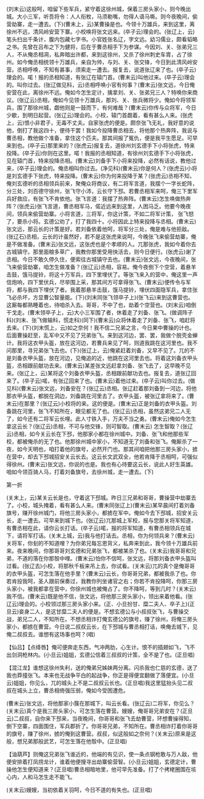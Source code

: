 <!-- { "loadSidebar": true } -->
(刘末云)这般呵，咱留下些军兵，紧守着这徐州城，保着三房头家小，则今晚出城。大小三军，听吾将令：人人衔枚，马须勒嘴，勿得人语马嘶。则今夜晚间，偷营劫寨，走一遭去。(下)(曹未上，云)某曹操是也。今领十万雄兵，来到这里，离徐州不远，清风岭安营下寨。小校唤将张文远来。(卒子云)理会的。(张辽上，云)笔头扫出千条计，腹内包藏七字书。小官姓张名辽，字文远。幼习儒业，颇看韬略之书。先曾在吕布之下为健将，后在于曹丞相手下为参谋。今因刘、关、张弟兄三人，不从俺丞相凋，私奔暗出许都，来到这徐州，又杀了徐州刺史车胄，占了徐州。如今俺丞相统领十万雄兵，亲自为帅，与刘、关、张交锋，今日到此清风岭安营。丞相呼唤，不知有甚事，须索走一遭去。报复去，说道张辽来了也。(卒子云)理会的。喏！报的丞相知道，有张辽在辕门首。(曹末云)叫他过来。(卒子云)理会的。叫你过去。(张辽做见科，云)丞相呼唤小官有何事？(曹末云)张文远，今日俺安营在此，离徐州不远。俺如今怎生定计，擒拿刘、关、张弟兄三人？特唤你来商议。(张辽云)丞相，俺如今见领十万雄兵，那刘、关、张兵微将少。俺如今将领军兵，围了那徐州城，觑他则是一鼓而下，有何难哉？(曹末云)你传与众将军，今日少歇，到明日起营。(张辽云)理会的。小校，辕门首觑着，看有甚么人来。(张虎上，云)恨小非君子，无毒不丈夫。自家张虎的便是。颇奈张飞无礼，我好意的说他，倒打了我这四十，便待干罢！我如今投降曹丞相去，将他那个热奔阵，我说与曹丞相，教他做个准备，拿住这个匹夫。那其间报了冤仇，便是我平生愿足。可早来到也。(卒子云)那里来的？(张虎云)报复去，道徐州刘玄德手下小将张虎，特来投降。(卒子云)你则在这里。喏！我报的丞相知道，有徐州刘玄德手下小将张虎，见在辕门首，特来投降丞相。(曹末云)刘备手下小将来投降，必然有话说，教他过来，(卒子云)理会的。俺丞相叫你过去。(净见科)(曹末云)你是何人？(张虎云)小将是刘玄德手下张虎，特来投降。(曹末云)你为何来投降于某？(张虎云)丞相不知，俺刘玄德听的丞相领兵前来，聚俺众将商议，有二将军言道，我摆个一字长蛇阵，分三处，刘百德守徐州，张飞守小沛，云长守下邳。若曹丞相军来呵，俺三下里军兵好救应，有张飞不肯依他。张飞言道：我摆了热奔阵。(曹末云)怎生唤做热奔阵？(张虎云)张飞言道，曹丞相军马，偌近远来到这里，人困马乏。他要今晚夜间，领兵来偷营劫寨。小将言道，三将军，你这计策，不如二将军计策，
张飞怒了，要杀小将。玄德公劝了，打了我四十。小将因此上特来投降与丞相。(曹末云)张文远，那云长的计策是好。若刘备依着他呵，将军分三处，俺是难与他拒敌。(张辽石)丞相，云长的计虽然好，若不是这张虎来说呵，今晚张飞来偷营劫寨，俺是不做准备。(曹末云)张文远，这张虎也是个孝顺的人。兀那张虎，我如今着你去古城镇守。那里面粮多草广，我教你那里受用快活去，则今日便行。(张虎云)谢了丞相。今日不敢久停久住，便索往古城镇守去也。(曹末云)张文远，今夜晚间，张飞来偷营劫寨，咱怎生做准备？(张辽云)丞相，容易。俺今夜倒下个空营，着悬羊击鼓，饿马提铃，将这十万军兵，四下里埋伏了。等张飞来入的营中，俺这里一声信炮响，四下里伏兵，尽举围上采，那其间方可拿得张飞。(曹末云)便传令与军将，都与我四下埋伏了者。我着那悬羊击鼓，饿马提铃，埋伏四面隐军兵，拿住张飞必杀坏，方显曹公智量能。(下)(刘末同张飞领卒子上)(张飞云)来到这曹营也。这厮每都熟睡着也，待咱杀入去。哥哥，不中了也，劫着个空营也。(刘末云)咱倒干戈走。(曹末领卒子上，云)大小三军围了者，休着走了刘备、张飞。(做调阵子科)(刘末、张飞做输科，慌走科)(同下)(曹末云)众将休着走了刘备、张飞，咱赶将去来。(下)(刘末慌上，云)如之奈何！我不信二兄弟之言，今日果中曹操的计也。后面曹操赶至，乱军中又不见了兄弟张飞。来到这河边，罢、罢，我做个脱壳金蝉计。我将这衣甲头盔，放在这河边，若曹兵来见了呵，则道我跳在这河里也。我不问那里，寻兄弟张飞去也。(下)(张辽上，云)俺紧赶着刘备，又早不见了。兀的不是刘备衣甲头盔，放在河边，见俺追的近，他跳在这河里去也。将着这刘备衣甲头盔，丞相跟前献功去来。(曹末云)某差张文远赶拿刘备、张飞去了，这早晚不见来。(张辽上，云)某将这个刘备衣甲头盔，丞相跟前献功去也。报复去，道张辽回来了。(卒子云)喏，有张辽回来了也。(曹末云)着他过来。(卒子云)叫你过去。(做见科)(曹末云)张文远，刘备安在？(张辽云)丞相。张辽赶着那刘备到一河边，将他那衣甲头盔，都脱在洞边，刘备跳在河里去了。衣甲头盔，被张辽拿将来了。(曹末云)在那里？(张辽云)小校将的来。这的便是。(曹末云)正是刘备的衣甲头盔。刘备跳在河里，张飞不知所在，眼见都无了也。(张辽云)丞相，虽然这弟兄二人无了，如今还有二将军云长哩。此人寸铁入手，万夫不当之勇。(曹末云)俺如今怎生拿这云长？(张辽云)丞相，不可与他交锋，则可智取。(曹末云)
怎生智取？(张辽云)丞相，如今关云长在下邳，他那家小都在徐州城中。刘备、张飞和他那些军校，都被俺杀的无了也。他那徐州城中家小，不知道无了刘备和张飞。俺厮杀了一夜，如今天明也，咱打着他的旗号，必然开门也。那其间咱把他那三房头家小，掳在营中，却去下邳城招安关云长去。这云长文武双全，他若肯降于丞相呵，可强似得徐州。(曹末云)张文远，你说的也是。我也有心待要这云长，说此人好生英雄。咱如今领百骑人马，打着刘备旗号，去徐州城，走一遭去。(下)


第一折

(关末上，云)某关云长是也，守着这下邳城。昨日三兄弟和哥哥，曹操营中劫寨去了。小校，城头掩着，看有甚么人来。(曹末同张辽上)(曹末云)某早晨间打着刘备旗号，赚开徐州城门，将他三房头家小，都掳在军中。俺如今去下邳城，招安关云长，走一遭去。可早来到城下也。(张辽云)兀那城上军校，报与您那关将军知道，有曹丞相在此，请你云长打话。(卒子云)喏，报的将军知道，有曹丞相领兵在城下，请将军打话。(关末上城，云)我与他打话去。丞相，你为何领兵来？(曹末云)关将军，你刬的不知道哩？为你弟兄每忘恩背义，私奔来到此，我今领十万雄兵前来。夜来晚间，你那哥哥刘玄德和兄弟张飞，都被某杀了也。(关末云)我哥哥和兄弟，不道的落在你那彀中哩。(曹末云)怕你不信呵，张文远，将那刘备衣甲头盔叫过看。(张辽去)小校，将那秋千板来吊上去，你试看。(关末云)兀的真个是俺哥哥的衣甲头盔，可怎生落在他手里？(曹末云)云长，你哥哥兄弟，都被我杀了也。你若肯投我呵，圣人跟前保奏过，我教你列坐诸官之右；你若不肯投降呵，你那三房头家小，被我都拿在营中，你徐州城也被俺占了。你不降呵，等到几时？(关末云)我不信。(曹末云)既是他不信，张文远，将他那三房头家小，领出来着他看。(张辽云)理会的。小校领过那三房头家小来。(正、小旦扮甘、糜二夫人、卒子上)(正旦云)妾身二人，是这甘糜二夫人的便是。不想玄德公与小叔叔张飞，与曹操交战，弟兄二人，不知所在。不想丞相诈打俺玄德公的旗号，赚了徐州，将俺三房头家小，都掳在曹营。今日说二叔叔云长，在下邳城与曹丞相打话，唤俺去城下，见俺二叔叔去。谁想有这场事也呵？(唱)

【仙吕】【点绛唇】俺可便奔走东西，气冲两肋，心生计。恨不的插翅如飞，飞不出剑洞枪林内。(小旦云)姐姐，玄德公信着三叔叔的计策，全不是了也。(正旦唱)

【混江龙】谁想这徐州失利，送的俺弟兄姊妹两分离。闪杀我也仁慈的玄德，送了我也莽撞张飞。本来也无战争平白的起战争，你正是得便宜翻做了落便宜。(小旦云)姐姐，你见么，兀的城头上不是二叔叔云长也。(正旦唱)我这里猛抬头见二叔叔在城头上立，曹丞相倚强压弱，俺如今受困遭危。

(曹末云)张文远，将他那家小簇在那城下，叫云长看。(张辽云)二将军，你见么？(关末云)真个是我三房头家小，可怎生落在曹营。嫂嫂，俺哥哥兄弟安在？(正旦云)二叔叔，自你来下邳来，当夜晚间，你哥哥和张飞去劫曹营，环想曹操得知，倒下空寨，四面围住，军兵郡折了。你哥哥兄弟，不知所在。曹丞相诈打着你哥哥的旗号，赚了徐州，掳的俺到这曹营。叔叔，似这般如之奈何？(关末云)原来是这般，想兄弟那般武艺，可怎生落在他彀中。(正旦唱)

【油葫芦】则俺这兄弟张飞谁近的，他端的有见识，使一条点钢枪敢与万人敌，他便安排着打凤捞龙计，谁着他便搜寻出劫寨偷营智。(小旦云)姐姐，玄德定计，曹操他怎生便知道来？(正旦唱)曹丞相暗地里，他可早先准备。打了个拷栳圈围在垓心内，人和马怎生走不能飞。

(关末云)嫂嫂，当初依着关羽呵，今日不道的有失也。(正旦唱)

